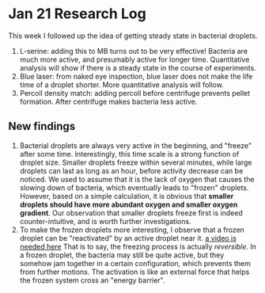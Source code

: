 # Jan 21 Research Log

This week I followed up the idea of getting steady state in bacterial droplets.

1. L-serine: adding this to MB turns out to be very effective! Bacteria are much more active, and presumably active for longer time. Quantitative analysis will show if there is a steady state in the course of experiments.
2. Blue laser: from naked eye inspection, blue laser does not make the life time of a droplet shorter. More quantitative analysis will follow.
3. Percoll density match: adding percoll before centrifuge prevents pellet formation. After centrifuge makes bacteria less active.

## New findings

1. Bacterial droplets are always very active in the beginning, and "freeze" after some time.  Interestingly, this time scale is a strong function of droplet size. Smaller droplets freeze within several minutes, while large droplets can last as long as an hour, before activity decrease can be noticed. We used to assume that it is the lack of oxygen that causes the slowing down of bacteria, which eventually leads to "frozen" droplets. However, based on a simple calculation, it is obvious that **smaller droplets should have more abundant oxygen and smaller oxygen gradient**. Our observation that smaller droplets freeze first is indeed counter-intuitive, and is worth further investigations.
2. To make the frozen droplets more interesting, I observe that a frozen droplet can be "reactivated" by an active droplet near it. [a video is needed here](put_the_link) That is to say, the freezing process is actually _reversible_. In a frozen droplet, the bacteria may still be quite active, but they somehow jam together in a certain configuration, which prevents them from further motions. The activation is like an external force that helps the frozen system cross an "energy barrier".

